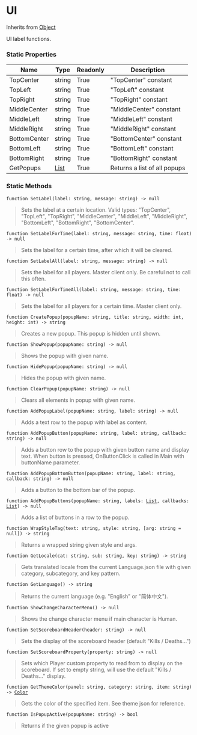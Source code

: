 # UI
Inherits from [Object](../objects/Object.md)

UI label functions.

### Static Properties
|Name|Type|Readonly|Description|
|---|---|---|---|
|TopCenter|string|True|"TopCenter" constant|
|TopLeft|string|True|"TopLeft" constant|
|TopRight|string|True|"TopRight" constant|
|MiddleCenter|string|True|"MiddleCenter" constant|
|MiddleLeft|string|True|"MiddleLeft" constant|
|MiddleRight|string|True|"MiddleRight" constant|
|BottomCenter|string|True|"BottomCenter" constant|
|BottomLeft|string|True|"BottomLeft" constant|
|BottomRight|string|True|"BottomRight" constant|
|GetPopups|[List](../objects/List.md)|True|Returns a list of all popups|


### Static Methods
<pre class="language-typescript"><code class="lang-typescript">function SetLabel(label: string, message: string) -> null</code></pre>
> Sets the label at a certain location. Valid types: "TopCenter", "TopLeft", "TopRight", "MiddleCenter", "MiddleLeft", "MiddleRight", "BottomLeft", "BottomRight", "BottomCenter".

<pre class="language-typescript"><code class="lang-typescript">function SetLabelForTime(label: string, message: string, time: float) -> null</code></pre>
> Sets the label for a certain time, after which it will be cleared.

<pre class="language-typescript"><code class="lang-typescript">function SetLabelAll(label: string, message: string) -> null</code></pre>
> Sets the label for all players. Master client only. Be careful not to call this often.

<pre class="language-typescript"><code class="lang-typescript">function SetLabelForTimeAll(label: string, message: string, time: float) -> null</code></pre>
> Sets the label for all players for a certain time. Master client only.

<pre class="language-typescript"><code class="lang-typescript">function CreatePopup(popupName: string, title: string, width: int, height: int) -> string</code></pre>
> Creates a new popup. This popup is hidden until shown.

<pre class="language-typescript"><code class="lang-typescript">function ShowPopup(popupName: string) -> null</code></pre>
> Shows the popup with given name.

<pre class="language-typescript"><code class="lang-typescript">function HidePopup(popupName: string) -> null</code></pre>
> Hides the popup with given name.

<pre class="language-typescript"><code class="lang-typescript">function ClearPopup(popupName: string) -> null</code></pre>
> Clears all elements in popup with given name.

<pre class="language-typescript"><code class="lang-typescript">function AddPopupLabel(popupName: string, label: string) -> null</code></pre>
> Adds a text row to the popup with label as content.

<pre class="language-typescript"><code class="lang-typescript">function AddPopupButton(popupName: string, label: string, callback: string) -> null</code></pre>
> Adds a button row to the popup with given button name and display text. When button is pressed, OnButtonClick is called in Main with buttonName parameter.

<pre class="language-typescript"><code class="lang-typescript">function AddPopupBottomButton(popupName: string, label: string, callback: string) -> null</code></pre>
> Adds a button to the bottom bar of the popup.

<pre class="language-typescript"><code class="lang-typescript">function AddPopupButtons(popupName: string, labels: <a data-footnote-ref href="#user-content-fn-List">List</a>, callbacks: <a data-footnote-ref href="#user-content-fn-List">List</a>) -> null</code></pre>
> Adds a list of buttons in a row to the popup.

<pre class="language-typescript"><code class="lang-typescript">function WrapStyleTag(text: string, style: string, [arg: string = null]) -> string</code></pre>
> Returns a wrapped string given style and args.

<pre class="language-typescript"><code class="lang-typescript">function GetLocale(cat: string, sub: string, key: string) -> string</code></pre>
> Gets translated locale from the current Language.json file with given category, subcategory, and key pattern.

<pre class="language-typescript"><code class="lang-typescript">function GetLanguage() -> string</code></pre>
> Returns the current language (e.g. "English" or "简体中文").

<pre class="language-typescript"><code class="lang-typescript">function ShowChangeCharacterMenu() -> null</code></pre>
> Shows the change character menu if main character is Human.

<pre class="language-typescript"><code class="lang-typescript">function SetScoreboardHeader(header: string) -> null</code></pre>
> Sets the display of the scoreboard header (default "Kills / Deaths...")

<pre class="language-typescript"><code class="lang-typescript">function SetScoreboardProperty(property: string) -> null</code></pre>
> Sets which Player custom property to read from to display on the scoreboard. If set to empty string, will use the default "Kills / Deaths..." display.

<pre class="language-typescript"><code class="lang-typescript">function GetThemeColor(panel: string, category: string, item: string) -> <a data-footnote-ref href="#user-content-fn-Color">Color</a></code></pre>
> Gets the color of the specified item. See theme json for reference.

<pre class="language-typescript"><code class="lang-typescript">function IsPopupActive(popupName: string) -> bool</code></pre>
> Returns if the given popup is active


[^Camera]: [Camera](../static/Camera.md)
[^Character]: [Character](../objects/Character.md)
[^Collider]: [Collider](../objects/Collider.md)
[^Collision]: [Collision](../objects/Collision.md)
[^Color]: [Color](../objects/Color.md)
[^Convert]: [Convert](../static/Convert.md)
[^Cutscene]: [Cutscene](../static/Cutscene.md)
[^Dict]: [Dict](../objects/Dict.md)
[^Game]: [Game](../static/Game.md)
[^Human]: [Human](../objects/Human.md)
[^Input]: [Input](../static/Input.md)
[^Json]: [Json](../static/Json.md)
[^LineCastHitResult]: [LineCastHitResult](../objects/LineCastHitResult.md)
[^LineRenderer]: [LineRenderer](../objects/LineRenderer.md)
[^List]: [List](../objects/List.md)
[^Map]: [Map](../static/Map.md)
[^MapObject]: [MapObject](../objects/MapObject.md)
[^MapTargetable]: [MapTargetable](../objects/MapTargetable.md)
[^Math]: [Math](../static/Math.md)
[^Network]: [Network](../static/Network.md)
[^NetworkView]: [NetworkView](../objects/NetworkView.md)
[^PersistentData]: [PersistentData](../static/PersistentData.md)
[^Physics]: [Physics](../static/Physics.md)
[^Player]: [Player](../objects/Player.md)
[^Quaternion]: [Quaternion](../objects/Quaternion.md)
[^Random]: [Random](../objects/Random.md)
[^Range]: [Range](../objects/Range.md)
[^RoomData]: [RoomData](../static/RoomData.md)
[^Set]: [Set](../objects/Set.md)
[^Shifter]: [Shifter](../objects/Shifter.md)
[^String]: [String](../static/String.md)
[^Time]: [Time](../static/Time.md)
[^Titan]: [Titan](../objects/Titan.md)
[^Transform]: [Transform](../objects/Transform.md)
[^UI]: [UI](../static/UI.md)
[^Vector2]: [Vector2](../objects/Vector2.md)
[^Vector3]: [Vector3](../objects/Vector3.md)
[^Object]: [Object](../objects/Object.md)
[^Component]: [Component](../objects/Component.md)

